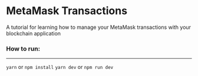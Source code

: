 # MetaMask Transactions

A tutorial for learning how to manage your MetaMask transactions with your blockchain application

### How to run:
---
`yarn` or `npm install`
`yarn dev` or `npm run dev`
